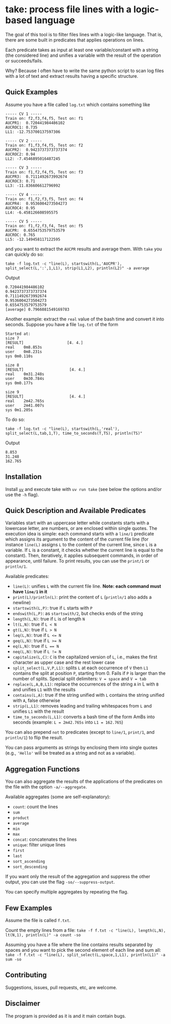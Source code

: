# take: process file lines with a logic-based language

The goal of this tool is to filter files lines with a logic-like language.
That is, there are some built in predicates that applies operations on lines.

Each predicate takes as input at least one variable/constant with a string (the considered line) and unifies a variable with the result of the operation or succeeds/fails.

Why? Because I often have to write the same python script to scan log files with a lot of text and extract results having a specific structure.

## Quick Examples
Assume you have a file called `log.txt` which contains something like
```
----- CV 1 ----- 
Train on: f2,f3,f4,f5, Test on: f1
AUCPR1:  0.720441984486102
AUCROC1: 0.735
LL1: -12.753700137597306

----- CV 2 ----- 
Train on: f1,f3,f4,f5, Test on: f2
AUCPR2:  0.9423737373737374
AUCROC2: 0.94
LL2: -7.4546895016487245

----- CV 3 ----- 
Train on: f1,f2,f4,f5, Test on: f3
AUCPR3:  0.7111492673992674
AUCROC3: 0.71
LL3: -11.836606612796992

----- CV 4 ----- 
Train on: f1,f2,f3,f5, Test on: f4
AUCPR4:  0.9536004273504273
AUCROC4: 0.95
LL4: -6.458126608595575

----- CV 5 ----- 
Train on: f1,f2,f3,f4, Test on: f5
AUCPR:  0.6554753579753579
AUCROC: 0.765
LL5: -12.149458117122595
```
and you want to extract the `AUCPR` results and average them.
With `take` you can quickly do so:
```
take -f log.txt -c "line(L), startswith(L,'AUCPR'), split_select(L,':',1,L1), strip(L1,L2), println(L2)" -a average
```
Output
```
0.720441984486102
0.9423737373737374
0.7111492673992674
0.9536004273504273
0.6554753579753579
[average] 0.7966081549169783
```

Another example: extract the `real` value of the bash time and convert it into seconds.
Suppose you have a file `log.txt` of the form
```
Started at: 
size 7
[RESULT]                   [4. 4.]
real	0m8.853s
user	0m8.231s
sys	0m0.110s

size 8
[RESULT]                    [4. 4.]
real	0m31.248s
user	0m30.784s
sys	0m0.177s

size 9
[RESULT]                    [4. 4.]
real	2m42.765s
user	2m41.007s
sys	0m1.205s
```

To do so:
```
take -f log.txt -c "line(L), startswith(L,'real'), split_select(L,tab,1,T), time_to_seconds(T,TS), println(TS)"
```
Output
```
8.853
31.248
162.765
```

## Installation
Install [`uv`](https://docs.astral.sh/uv/) and execute take with `uv run take` (see below the options and/or use the `-h` flag).


## Quick Description and Available Predicates
Variables start with an uppercase letter while constants starts with a lowercase letter, are numbers, or are enclosed within single quotes.
The execution idea is simple: each command starts with a `line/1` predicate which assigns its argument to the content of the current file line (for instance `line(L)` assigns `L` to the content of the current line, since `L` is a variable. If `L` is a constant, it checks whether the current line is equal to the constant).
Then, iteratively, it applies subsequent commands, in order of appearance, until failure.
To print results, you can use the `print/1` or `println/1`.

Available predicates:
- `line(L)`: unifies `L` with the current file line. **Note: each command must have `line/1` in it**
- `print(L)/println(L)`: print the content of `L` (`println/1` also adds a newline)
- `startswith(L,P)`: true if `L` starts with `P`
- `endswith(L,P)`: as `startswith/2`, but checks ends of the string
- `length(L,N)`: true if `L` is of length `N`
- `lt(L,N)`: true if `L < N`
- `gt(L,N)`: true if `L > N`
- `leq(L,N)`: true if `L <= N`
- `geq(L,N)`: true if `L >= N`
- `eq(L,N)`: true if `L == N`
- `neq(L,N)`: true if `L != N`
- `capitalize(L,C)`: `C` is the capitalized version of `L`, i.e., makes the first character as upper case and the rest lower case
- `split_select(L,V,P,L1)`: splits `L` at each occurrence of `V` then `L1` contains the split at position `P`, starting from 0. Fails if `P` is larger than the number of splits. Special split delimiters: `V = space` and `V = tab`
- `replace(L,A,B,L1)`: replace the occurrences of the string `A` in L with `B` and unifies `L1` with the results
- `contains(L,A)`: true if the string unified with `L` contains the string unified with `A`, false otherwise
- `strip(L,L1)`: removes leading and trailing whitespaces from `L` and unifies `L1` with the result
- `time_to_seconds(L,L1)`: converts a bash time of the form AmBs into seconds (example: `L = 2m42.765s` into `L1 = 162.765`)

You can also prepend `not` to predicates (except to `line/1`, `print/1`, and `println/1`) to flip the result.

You can pass arguments as strings by enclosing them into single quotes (e.g., `'Hello'` will be treated as a string and not as a variable).

## Aggregation Functions
You can also aggregate the results of the applications of the predicates on the file with the option `-a/--aggregate`.

Available aggregates (some are self-explanatory):
- `count`: count the lines
- `sum`
- `product`
- `average`
- `min`
- `max`
- `concat`: concatenates the lines
- `unique`: filter unique lines
- `first`
- `last`
- `sort_ascending`
- `sort_descending`

If you want only the result of the aggregation and suppress the other output, you can use the flag `-so/--suppress-output`.

You can specify multiple aggregates by repeating the flag.

## Few Examples

Assume the file is called `f.txt`.

Count the empty lines from a file: `take -f f.txt -c "line(L), length(L,N), lt(N,1), println(L)" -a count -so`

Assuming you have a file where the line contains results separated by spaces and you want to pick the second element of each line and sum all: `take -f f.txt -c "line(L), split_select(L,space,1,L1), println(L1)" -a sum -so`


## Contributing
Suggestions, issues, pull requests, etc, are welcome.

## Disclaimer
The program is provided as it is and it main contain bugs.